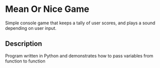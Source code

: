 # Mean Or Nice Game

Simple console game that keeps a tally of user scores, and plays a sound depending on user input. 

## Description

 Program written in Python and demonstrates how to pass variables from function to function

